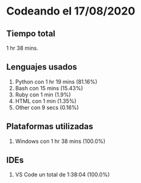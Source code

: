 # Codeando el 17/08/2020

## Tiempo total
1 hr 38 mins.

## Lenguajes usados
1. Python con 1 hr 19 mins (81.16%)
1. Bash con 15 mins (15.43%)
1. Ruby con 1 min (1.9%)
1. HTML con 1 min (1.35%)
1. Other con 9 secs (0.16%)

## Plataformas utilizadas
1. Windows con 1 hr 38 mins (100.0%)

## IDEs
1. VS Code un total de 1:38:04 (100.0%)
